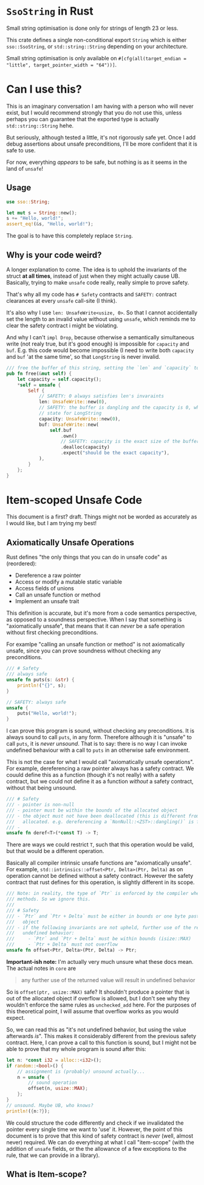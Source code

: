 # `SsoString` in Rust

Small string optimisation is done only for strings of length 23 or less. 

This crate defines a single non-conditional export `String` which is either `sso::SsoString`, or 
`std::string::String` depending on your architecture.

Small string optimisation is only available on `#[cfg(all(target_endian = "little", target_pointer_width = "64"))]`.

# Can I use this?

This is an imaginary conversation I am having with a person who will never exist, but I would recommend strongly that 
you do not use this, unless perhaps you can guarantee that the exported type is actually `std::string::String` hehe.

But seriously, although tested a little, it's not rigorously safe yet. Once I add debug assertions about unsafe 
preconditions, I'll be more confident that it is safe to use.

For now, everything *appears* to be safe, but nothing is as it seems in the land of `unsafe`! 

## Usage

```rust
use sso::String;

let mut s = String::new();
s += "Hello, world!";
assert_eq!(&s, "Hello, world!");
```

The goal is to have this completely replace `String`.

## Why is your code weird?

A longer explanation to come. The idea is to uphold the invariants of the struct **at all times**, instead of just 
when they might actually cause UB. Basically, trying to make `unsafe` code really, really simple to prove safety.

That's why all my code has `# Safety` contracts and `SAFETY:` contract clearances at every `unsafe` call-site 
(I think).

It's also why I use `len: UnsafeWrite<usize, 0>`. So that I cannot accidentally set the length to an invalid value 
without using `unsafe`, which reminds me to clear the safety contract i might be violating.

And why I can't `impl Drop`, because otherwise a semantically simultaneous write (not realy true, but it's good 
enough) is impossible for `capacity` and `buf`. E.g. this code would become impossible (I need to write both 
`capacity` and `buf` 'at the same time', so that `LongString` is never invalid.

```rust
/// free the buffer of this string, setting the `len` and `capacity` to `0`
pub fn free(&mut self) {
    let capacity = self.capacity();
    *self = unsafe {
        Self {
            // SAFETY: 0 always satisfies len's invaraints
            len: UnsafeWrite::new(0),
            // SAFETY: the buffer is dangling and the capacity is 0, which is a valid
            // state for LongString
            capacity: UnsafeWrite::new(0),
            buf: UnsafeWrite::new(
                self.buf
                    .own()
                    // SAFETY: capacity is the exact size of the buffer
                    .dealloc(capacity)
                    .expect("should be the exact capacity"),
            ),
        }
    };
}
```

# Item-scoped Unsafe Code

This document is a first? draft. Things might not be worded as accurately as I would like, but I am trying my best!

## Axiomatically Unsafe Operations

Rust defines "the only things that you can do in unsafe code" as (reordered):

- Dereference a raw pointer
- Access or modify a mutable static variable
- Access fields of unions
- Call an unsafe function or method
- Implement an unsafe trait

This definition is accurate, but it's more from a code semantics perspective, as opposed to a soundness
perspective. When I say that something is "axiomatically unsafe", that means that it can *never* be a safe 
operation without first checking preconditions. 

For examlpe "calling an unsafe function or method" is not axiomatically unsafe, since you can prove soundness 
without checking any preconditions.

```rust
/// # Safety
/// always safe
unsafe fn puts(s: &str) {
    println!("{}", s);
}

// SAFETY: always safe
unsafe {
    puts("Hello, world!");
}
```

I can prove this program is sound, without checking any preconditions. It is always sound to call `puts`, in
any form. Therefore although it is "unsafe" to call `puts`, it is *never unsound*. That is to say: there is no 
way I can invoke undefined behaviour with a call to `puts` in an otherwise safe environment.

This is not the case for what I would call "axiomatically unsafe operations". For example, dereferencing a raw 
pointer always has a safety contract. We couuld define this as a function (though it's not really) with a safety
contract, but we could not define it as a function *without* a safety contract, without that being unsound.

```rust
/// # Safety 
/// - pointer is non-null
/// - pointer must be within the bounds of the allocated object
/// - the object must not have been deallocated (this is different from never having been 
///   allocated. e.g. dereferencing a `NonNull::<ZST>::dangling()` is fine)
/// - 
unsafe fn deref<T>(*const T) -> T;
```

There are ways we could restrict `T`, such that this operation would be valid, but that would be 
a different operation.

Basically all compiler intrinsic unsafe functions are "axiomatically unsafe". For example, 
`std::intrinsics::offset<Ptr, Delta>(Ptr, Delta)` as on operation cannot be defined without a 
safety contract. However the safety contract that rust defines for this operation, is slightly 
different in its scope.

```rust
/// Note: in reality, the type of `Ptr` is enforced by the compiler when we use stabilized 
/// methods. So we ignore this.
/// 
/// # Safety
/// - `Ptr` and `Ptr + Delta` must be either in bounds or one byte past the end of an allocated 
///   object
/// - if the following invariants are not upheld, further use of the returned value will result in
///   undefined behavior:
///     - `Ptr` and `Ptr + Delta` must be within bounds (isize::MAX)
///     - `Ptr + Delta` must not overflow
unsafe fn offset<Ptr, Delta>(Ptr, Delta) -> Ptr;
```

**Important-ish note:** I'm actually very much unsure what these docs mean. The actual notes in
`core` are 

> any further use of the returned value will result in undefined behavior 

So is `offset(ptr, usize::MAX)` safe? It shouldn't produce a pointer that is out of the allocated
object if overflow is allowed, but I don't see why they wouldn't enforce the same rules as 
`unchecked_add` here. For the purposes of this theoretical point, I will assume that overflow 
works as you would expect. 

So, we can read this as "it's not undefined behavior, but using the value afterwards *is*".
This makes it considerably different from the previous safety contract. Here, I can prove a call 
to this function is sound, but I might not be able to prove that my whole program is sound after
this: 

```rs
let n: *const i32 = alloc::<i32>();
if random::<bool>() {
    // assignment is (probably) unsound actually... 
    n = unsafe { 
        // sound operation
        offset(n, usize::MAX); 
    }; 
}
// unsound. Maybe UB, who knows?
println!({n:?});
```

We could structure the code differently and check if we invalidated the pointer every single time 
we want to 'use' it. However, the point of this document is to prove that this kind of safety
contract is *never* (well, almost never) required. We can do everything at what I call
"item-scope" (with the addition of `unsafe` fields, or the the allowance of a few exceptions to
the rule, that we can provide in a library).

## What is Item-scope?

